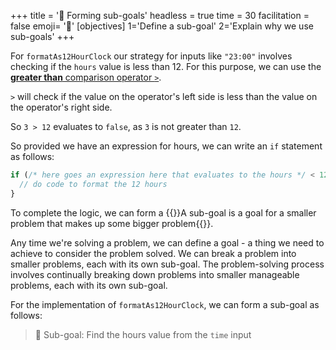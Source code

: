 +++
title = '🧠 Forming sub-goals'
headless = true
time = 30
facilitation = false
emoji= '🧩'
[objectives]
 1='Define a sub-goal'
 2='Explain why we use sub-goals'
+++

For `formatAs12HourClock` our strategy for inputs like `"23:00"` involves checking if the `hours` value is less than 12. For this purpose, we can use the [**greater than** comparison operator `>`](https://developer.mozilla.org/en-US/docs/Web/JavaScript/Reference/Operators/Greater_than).

`>` will check if the value on the operator's left side is less than the value on the operator's right side.

So `3 > 12` evaluates to `false`, as `3` is not greater than `12`.

So provided we have an expression for hours, we can write an `if` statement as follows:

```js
if (/* here goes an expression here that evaluates to the hours */ < 12) {
  // do code to format the 12 hours
}
```

To complete the logic, we can form a {{<tooltip title="sub-goal">}}A sub-goal is a goal for a smaller problem that makes up some bigger problem{{</tooltip>}}.

Any time we're solving a problem, we can define a goal - a thing we need to achieve to consider the problem solved.
We can break a problem into smaller problems, each with its own sub-goal. The problem-solving process involves continually breaking down problems into smaller manageable problems, each with its own sub-goal.

For the implementation of `formatAs12HourClock`, we can form a sub-goal as follows:

> 🎯 Sub-goal: Find the hours value from the `time` input
